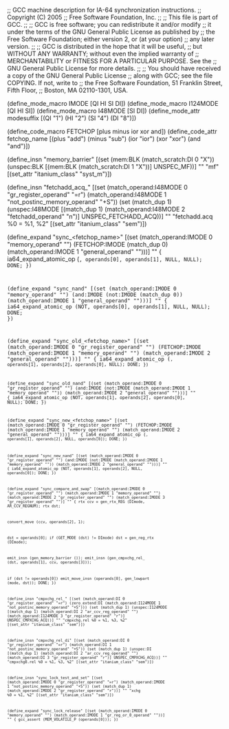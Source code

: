 ;; GCC machine description for IA-64 synchronization instructions.
;; Copyright (C) 2005
;; Free Software Foundation, Inc.
;;
;; This file is part of GCC.
;;
;; GCC is free software; you can redistribute it and/or modify
;; it under the terms of the GNU General Public License as published by
;; the Free Software Foundation; either version 2, or (at your option)
;; any later version.
;;
;; GCC is distributed in the hope that it will be useful,
;; but WITHOUT ANY WARRANTY; without even the implied warranty of
;; MERCHANTABILITY or FITNESS FOR A PARTICULAR PURPOSE.  See the
;; GNU General Public License for more details.
;;
;; You should have received a copy of the GNU General Public License
;; along with GCC; see the file COPYING.  If not, write to
;; the Free Software Foundation, 51 Franklin Street, Fifth Floor,
;; Boston, MA 02110-1301, USA.

(define_mode_macro IMODE [QI HI SI DI])
(define_mode_macro I124MODE [QI HI SI])
(define_mode_macro I48MODE [SI DI])
(define_mode_attr modesuffix [(QI "1") (HI "2") (SI "4") (DI "8")])

(define_code_macro FETCHOP [plus minus ior xor and])
(define_code_attr fetchop_name
  [(plus "add") (minus "sub") (ior "ior") (xor "xor") (and "and")])

(define_insn "memory_barrier"
  [(set (mem:BLK (match_scratch:DI 0 "X"))
	(unspec:BLK [(mem:BLK (match_scratch:DI 1 "X"))] UNSPEC_MF))]
  ""
  "mf"
  [(set_attr "itanium_class" "syst_m")])

(define_insn "fetchadd_acq_<mode>"
  [(set (match_operand:I48MODE 0 "gr_register_operand" "=r")
	(match_operand:I48MODE 1 "not_postinc_memory_operand" "+S"))
   (set (match_dup 1)
	(unspec:I48MODE [(match_dup 1)
			 (match_operand:I48MODE 2 "fetchadd_operand" "n")]
		        UNSPEC_FETCHADD_ACQ))]
  ""
  "fetchadd<modesuffix>.acq %0 = %1, %2"
  [(set_attr "itanium_class" "sem")])

(define_expand "sync_<fetchop_name><mode>"
  [(set (match_operand:IMODE 0 "memory_operand" "")
	(FETCHOP:IMODE (match_dup 0)
	  (match_operand:IMODE 1 "general_operand" "")))]
  ""
{
  ia64_expand_atomic_op (<CODE>, operands[0], operands[1], NULL, NULL);
  DONE;
})

(define_expand "sync_nand<mode>"
  [(set (match_operand:IMODE 0 "memory_operand" "")
	(and:IMODE (not:IMODE (match_dup 0))
	  (match_operand:IMODE 1 "general_operand" "")))]
  ""
{
  ia64_expand_atomic_op (NOT, operands[0], operands[1], NULL, NULL);
  DONE;
})

(define_expand "sync_old_<fetchop_name><mode>"
  [(set (match_operand:IMODE 0 "gr_register_operand" "")
	(FETCHOP:IMODE 
	  (match_operand:IMODE 1 "memory_operand" "")
	  (match_operand:IMODE 2 "general_operand" "")))]
  ""
{
  ia64_expand_atomic_op (<CODE>, operands[1], operands[2], operands[0], NULL);
  DONE;
})

(define_expand "sync_old_nand<mode>"
  [(set (match_operand:IMODE 0 "gr_register_operand" "")
	(and:IMODE 
	  (not:IMODE (match_operand:IMODE 1 "memory_operand" ""))
	  (match_operand:IMODE 2 "general_operand" "")))]
  ""
{
  ia64_expand_atomic_op (NOT, operands[1], operands[2], operands[0], NULL);
  DONE;
})

(define_expand "sync_new_<fetchop_name><mode>"
  [(set (match_operand:IMODE 0 "gr_register_operand" "")
	(FETCHOP:IMODE 
	  (match_operand:IMODE 1 "memory_operand" "")
	  (match_operand:IMODE 2 "general_operand" "")))]
  ""
{
  ia64_expand_atomic_op (<CODE>, operands[1], operands[2], NULL, operands[0]);
  DONE;
})

(define_expand "sync_new_nand<mode>"
  [(set (match_operand:IMODE 0 "gr_register_operand" "")
	(and:IMODE 
	  (not:IMODE (match_operand:IMODE 1 "memory_operand" ""))
	  (match_operand:IMODE 2 "general_operand" "")))]
  ""
{
  ia64_expand_atomic_op (NOT, operands[1], operands[2], NULL, operands[0]);
  DONE;
})

(define_expand "sync_compare_and_swap<mode>"
  [(match_operand:IMODE 0 "gr_register_operand" "")
   (match_operand:IMODE 1 "memory_operand" "")
   (match_operand:IMODE 2 "gr_register_operand" "")
   (match_operand:IMODE 3 "gr_register_operand" "")]
  ""
{
  rtx ccv = gen_rtx_REG (DImode, AR_CCV_REGNUM);
  rtx dst;

  convert_move (ccv, operands[2], 1);

  dst = operands[0];
  if (GET_MODE (dst) != DImode)
    dst = gen_reg_rtx (DImode);

  emit_insn (gen_memory_barrier ());
  emit_insn (gen_cmpxchg_rel_<mode> (dst, operands[1], ccv, operands[3]));

  if (dst != operands[0])
    emit_move_insn (operands[0], gen_lowpart (<MODE>mode, dst));
  DONE;
})

(define_insn "cmpxchg_rel_<mode>"
  [(set (match_operand:DI 0 "gr_register_operand" "=r")
	(zero_extend:DI
	  (match_operand:I124MODE 1 "not_postinc_memory_operand" "+S")))
   (set (match_dup 1)
        (unspec:I124MODE
	  [(match_dup 1)
	   (match_operand:DI 2 "ar_ccv_reg_operand" "")
	   (match_operand:I124MODE 3 "gr_register_operand" "r")]
	  UNSPEC_CMPXCHG_ACQ))]
  ""
  "cmpxchg<modesuffix>.rel %0 = %1, %3, %2"
  [(set_attr "itanium_class" "sem")])

(define_insn "cmpxchg_rel_di"
  [(set (match_operand:DI 0 "gr_register_operand" "=r")
	(match_operand:DI 1 "not_postinc_memory_operand" "+S"))
   (set (match_dup 1)
        (unspec:DI [(match_dup 1)
		    (match_operand:DI 2 "ar_ccv_reg_operand" "")
		    (match_operand:DI 3 "gr_register_operand" "r")]
		   UNSPEC_CMPXCHG_ACQ))]
  ""
  "cmpxchg8.rel %0 = %1, %3, %2"
  [(set_attr "itanium_class" "sem")])

(define_insn "sync_lock_test_and_set<mode>"
  [(set (match_operand:IMODE 0 "gr_register_operand" "=r")
        (match_operand:IMODE 1 "not_postinc_memory_operand" "+S"))
   (set (match_dup 1)
        (match_operand:IMODE 2 "gr_register_operand" "r"))]
  ""
  "xchg<modesuffix> %0 = %1, %2"
  [(set_attr "itanium_class" "sem")])

(define_expand "sync_lock_release<mode>"
  [(set (match_operand:IMODE 0 "memory_operand" "")
	(match_operand:IMODE 1 "gr_reg_or_0_operand" ""))]
  ""
{
  gcc_assert (MEM_VOLATILE_P (operands[0]));
})
